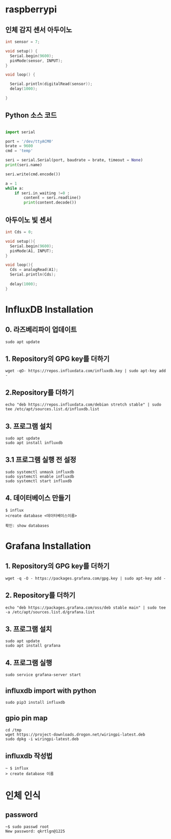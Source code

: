 # raspberrypi

## 인체 감지 센서 아두이노
```C
int sensor = 7;

void setup() {
  Serial.begin(9600);
  pinMode(sensor, INPUT);
}

void loop() {

  Serial.println(digitalRead(sensor));
  delay(1000);

}
```

## Python 소스 코드
```PYTHON

import serial

port = '/dev/ttyACM0'
brate = 9600
cmd = 'temp'

seri = serial.Serial(port, baudrate = brate, timeout = None)
print(seri.name)

seri.write(cmd.encode())

a = 1
while a:
    if seri.in_waiting !=0 :
        content = seri.readline()
        print(content.decode())
```
## 아두이노 빛 센서 
```C
int Cds = 0;

void setup(){
  Serial.begin(9600);
  pinMode(A1, INPUT);
}

void loop(){
  Cds = analogRead(A1);
  Serial.println(Cds);
  
  delay(1000);
}
```
# InfluxDB Installation

## 0. 라즈베리파이 업데이트
```
sudo apt update
```
## 1. Repository의 GPG key를 더하기
```
wget -qO- https://repos.influxdata.com/influxdb.key | sudo apt-key add -
```

## 2.Repository를 더하기 
```
echo "deb https://repos.influxdata.com/debian stretch stable" | sudo tee /etc/apt/sources.list.d/influxdb.list
```

## 3. 프로그램 설치 
```
sudo apt update
sudo apt install influxdb
```
## 3.1 프로그램 실행 전 설정
```
sudo systemctl unmask influxdb
sudo systemctl enable influxdb
sudo systemctl start influxdb
```
## 4. 데이터베이스 만들기
```
$ influx
>create database <데이터베이스이름>
```
```
확인: show databases 
```
# Grafana Installation
## 1. Repository의 GPG key를 더하기
```
wget -q -O - https://packages.grafana.com/gpg.key | sudo apt-key add -
```
## 2. Repository를 더하기
```
echo "deb https://packages.grafana.com/oss/deb stable main" | sudo tee -a /etc/apt/sources.list.d/grafana.list
```
## 3. 프로그램 설치
```
sudo apt update
sudo apt install grafana
```
## 4. 프로그램 실행
```
sudo service grafana-server start
```
## influxdb import with python
```
sudo pip3 install influxdb
```
## gpio pin map
```
cd /tmp
wget https://project-downloads.drogon.net/wiringpi-latest.deb
sudo dpkg -i wiringpi-latest.deb
``` 
## influxdb 작성법
```
~ $ influx
> create database 이름
```
# 인체 인식
## password
```
~$ sudo passwd root
New password: qkrtlgn@1225
```
